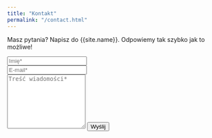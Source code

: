 ```yaml
---
title: "Kontakt"
permalink: "/contact.html"
---
```


<form action="https://formspree.io/{{site.email}}" method="POST">    
<p class="mb-4">Masz pytania? Napisz do {{site.name}}. Odpowiemy tak szybko jak to możliwe!</p>
<div class="form-group row">
<div class="col-md-6">
<input class="form-control" type="text" name="name" placeholder="Imię*" required>
</div>
<div class="col-md-6">
<input class="form-control" type="email" name="_replyto" placeholder="E-mail*" required>
</div>
</div>
<textarea rows="8" class="form-control mb-3" name="message" placeholder="Treść wiadomości*" required></textarea>    
<input class="btn btn-success" type="submit" value="Wyślij">
</form>
